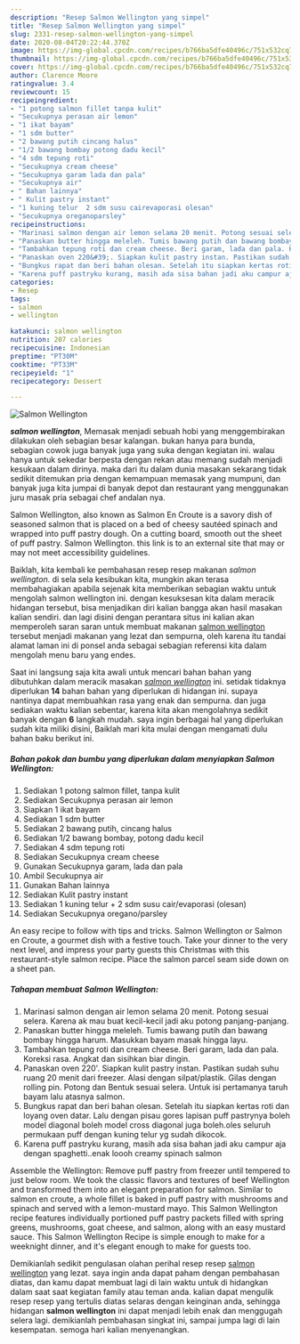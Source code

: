 ```yaml
---
description: "Resep Salmon Wellington yang simpel"
title: "Resep Salmon Wellington yang simpel"
slug: 2331-resep-salmon-wellington-yang-simpel
date: 2020-08-04T20:22:44.370Z
image: https://img-global.cpcdn.com/recipes/b766ba5dfe40496c/751x532cq70/salmon-wellington-foto-resep-utama.jpg
thumbnail: https://img-global.cpcdn.com/recipes/b766ba5dfe40496c/751x532cq70/salmon-wellington-foto-resep-utama.jpg
cover: https://img-global.cpcdn.com/recipes/b766ba5dfe40496c/751x532cq70/salmon-wellington-foto-resep-utama.jpg
author: Clarence Moore
ratingvalue: 3.4
reviewcount: 15
recipeingredient:
- "1 potong salmon fillet tanpa kulit"
- "Secukupnya perasan air lemon"
- "1 ikat bayam"
- "1 sdm butter"
- "2 bawang putih cincang halus"
- "1/2 bawang bombay potong dadu kecil"
- "4 sdm tepung roti"
- "Secukupnya cream cheese"
- "Secukupnya garam lada dan pala"
- "Secukupnya air"
- " Bahan lainnya"
- " Kulit pastry instant"
- "1 kuning telur  2 sdm susu cairevaporasi olesan"
- "Secukupnya oreganoparsley"
recipeinstructions:
- "Marinasi salmon dengan air lemon selama 20 menit. Potong sesuai selera. Karena ak mau buat kecil-kecil jadi aku potong panjang-panjang."
- "Panaskan butter hingga meleleh. Tumis bawang putih dan bawang bombay hingga harum. Masukkan bayam masak hingga layu."
- "Tambahkan tepung roti dan cream cheese. Beri garam, lada dan pala. Koreksi rasa. Angkat dan sisihkan biar dingin."
- "Panaskan oven 220&#39;. Siapkan kulit pastry instan. Pastikan sudah suhu ruang 20 menit dari freezer. Alasi dengan silpat/plastik. Gilas dengan rolling pin. Potong dan Bentuk sesuai selera. Untuk isi pertamanya taruh bayam lalu atasnya salmon."
- "Bungkus rapat dan beri bahan olesan. Setelah itu siapkan kertas roti dan loyang oven datar. Lalu dengan pisau gores lapisan puff pastrynya boleh model diagonal boleh model cross diagonal juga boleh.oles seluruh permukaan puff dengan kuning telur yg sudah dikocok."
- "Karena puff pastryku kurang, masih ada sisa bahan jadi aku campur aja dengan spaghetti..enak loooh creamy spinach salmon"
categories:
- Resep
tags:
- salmon
- wellington

katakunci: salmon wellington 
nutrition: 207 calories
recipecuisine: Indonesian
preptime: "PT30M"
cooktime: "PT33M"
recipeyield: "1"
recipecategory: Dessert

---
```



![Salmon Wellington](https://img-global.cpcdn.com/recipes/b766ba5dfe40496c/751x532cq70/salmon-wellington-foto-resep-utama.jpg)

<b><i>salmon wellington</i></b>, Memasak menjadi sebuah hobi yang menggembirakan dilakukan oleh sebagian besar kalangan. bukan hanya para bunda, sebagian cowok juga banyak juga yang suka dengan kegiatan ini. walau hanya untuk sekedar berpesta dengan rekan atau memang sudah menjadi kesukaan dalam dirinya. maka dari itu dalam dunia masakan sekarang tidak sedikit ditemukan pria dengan kemampuan memasak yang mumpuni, dan banyak juga kita jumpai di banyak depot dan restaurant yang menggunakan juru masak pria sebagai chef andalan nya.

Salmon Wellington, also known as Salmon En Croute is a savory dish of seasoned salmon that is placed on a bed of cheesy sautéed spinach and wrapped into puff pastry dough. On a cutting board, smooth out the sheet of puff pastry. Salmon Wellington. this link is to an external site that may or may not meet accessibility guidelines.

Baiklah, kita kembali ke pembahasan resep resep makanan <i>salmon wellington</i>. di sela sela kesibukan kita, mungkin akan terasa membahagiakan apabila sejenak kita memberikan sebagian waktu untuk mengolah salmon wellington ini. dengan kesuksesan kita dalam meracik hidangan tersebut, bisa menjadikan diri kalian bangga akan hasil masakan kalian sendiri. dan lagi disini dengan perantara situs ini kalian akan memperoleh saran saran untuk membuat makanan <u>salmon wellington</u> tersebut menjadi makanan yang lezat dan sempurna, oleh karena itu tandai alamat laman ini di ponsel anda sebagai sebagian referensi kita dalam mengolah menu baru yang endes.


Saat ini langsung saja kita awali untuk mencari bahan bahan yang dibutuhkan dalam meracik masakan <u><i>salmon wellington</i></u> ini. setidak tidaknya diperlukan <b>14</b> bahan bahan yang diperlukan di hidangan ini. supaya nantinya dapat membuahkan rasa yang enak dan sempurna. dan juga sediakan waktu kalian sebentar, karena kita akan mengolahnya sedikit banyak dengan <b>6</b> langkah mudah. saya ingin berbagai hal yang diperlukan sudah kita miliki disini, Baiklah mari kita mulai dengan mengamati dulu bahan baku berikut ini.

<!--inarticleads1-->

##### Bahan pokok dan bumbu yang diperlukan dalam menyiapkan Salmon Wellington:

1. Sediakan 1 potong salmon fillet, tanpa kulit
1. Sediakan Secukupnya perasan air lemon
1. Siapkan 1 ikat bayam
1. Sediakan 1 sdm butter
1. Sediakan 2 bawang putih, cincang halus
1. Sediakan 1/2 bawang bombay, potong dadu kecil
1. Sediakan 4 sdm tepung roti
1. Sediakan Secukupnya cream cheese
1. Gunakan Secukupnya garam, lada dan pala
1. Ambil Secukupnya air
1. Gunakan  Bahan lainnya
1. Sediakan  Kulit pastry instant
1. Sediakan 1 kuning telur + 2 sdm susu cair/evaporasi (olesan)
1. Sediakan Secukupnya oregano/parsley


An easy recipe to follow with tips and tricks. Salmon Wellington or Salmon en Croute, a gourmet dish with a festive touch. Take your dinner to the very next level, and impress your party guests this Christmas with this restaurant-style salmon recipe. Place the salmon parcel seam side down on a sheet pan. 

<!--inarticleads2-->

##### Tahapan membuat Salmon Wellington:

1. Marinasi salmon dengan air lemon selama 20 menit. Potong sesuai selera. Karena ak mau buat kecil-kecil jadi aku potong panjang-panjang.
1. Panaskan butter hingga meleleh. Tumis bawang putih dan bawang bombay hingga harum. Masukkan bayam masak hingga layu.
1. Tambahkan tepung roti dan cream cheese. Beri garam, lada dan pala. Koreksi rasa. Angkat dan sisihkan biar dingin.
1. Panaskan oven 220&#39;. Siapkan kulit pastry instan. Pastikan sudah suhu ruang 20 menit dari freezer. Alasi dengan silpat/plastik. Gilas dengan rolling pin. Potong dan Bentuk sesuai selera. Untuk isi pertamanya taruh bayam lalu atasnya salmon.
1. Bungkus rapat dan beri bahan olesan. Setelah itu siapkan kertas roti dan loyang oven datar. Lalu dengan pisau gores lapisan puff pastrynya boleh model diagonal boleh model cross diagonal juga boleh.oles seluruh permukaan puff dengan kuning telur yg sudah dikocok.
1. Karena puff pastryku kurang, masih ada sisa bahan jadi aku campur aja dengan spaghetti..enak loooh creamy spinach salmon


Assemble the Wellington: Remove puff pastry from freezer until tempered to just below room. We took the classic flavors and textures of beef Wellington and transformed them into an elegant preparation for salmon. Similar to salmon en croute, a whole fillet is baked in puff pastry with mushrooms and spinach and served with a lemon-mustard mayo. This Salmon Wellington recipe features individually portioned puff pastry packets filled with spring greens, mushrooms, goat cheese, and salmon, along with an easy mustard sauce. This Salmon Wellington Recipe is simple enough to make for a weeknight dinner, and it&#39;s elegant enough to make for guests too. 

Demikianlah sedikit pengulasan olahan perihal resep resep <u>salmon wellington</u> yang lezat. saya ingin anda dapat paham dengan pembahasan diatas, dan kamu dapat membuat lagi di lain waktu untuk di hidangkan dalam saat saat kegiatan family atau teman anda. kalian dapat mengulik resep resep yang tertulis diatas selaras dengan keinginan anda, sehingga hidangan <b>salmon wellington</b> ini dapat menjadi lebih enak dan menggugah selera lagi. demikianlah pembahasan singkat ini, sampai jumpa lagi di lain kesempatan. semoga hari kalian menyenangkan.
